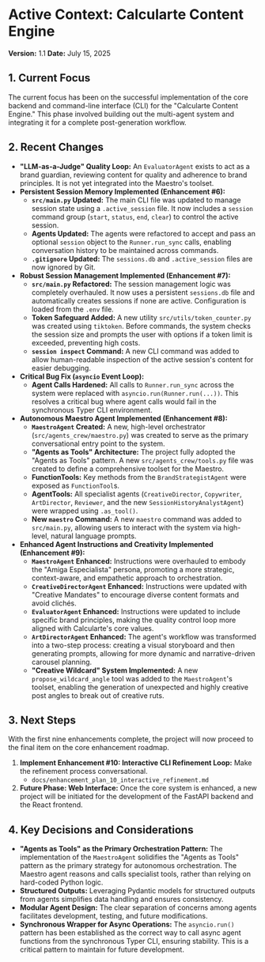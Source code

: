 # Active Context: Calcularte Content Engine

**Version:** 1.1
**Date:** July 15, 2025

## 1. Current Focus

The current focus has been on the successful implementation of the core backend and command-line interface (CLI) for the "Calcularte Content Engine." This phase involved building out the multi-agent system and integrating it for a complete post-generation workflow.

## 2. Recent Changes

*   **"LLM-as-a-Judge" Quality Loop:** An `EvaluatorAgent` exists to act as a brand guardian, reviewing content for quality and adherence to brand principles. It is not yet integrated into the Maestro's toolset.
*   **Persistent Session Memory Implemented (Enhancement #6):**
    *   **`src/main.py` Updated:** The main CLI file was updated to manage session state using a `.active_session` file. It now includes a `session` command group (`start`, `status`, `end`, `clear`) to control the active session.
    *   **Agents Updated:** The agents were refactored to accept and pass an optional `session` object to the `Runner.run_sync` calls, enabling conversation history to be maintained across commands.
    *   **`.gitignore` Updated:** The `sessions.db` and `.active_session` files are now ignored by Git.
*   **Robust Session Management Implemented (Enhancement #7):**
    *   **`src/main.py` Refactored:** The session management logic was completely overhauled. It now uses a persistent `sessions.db` file and automatically creates sessions if none are active. Configuration is loaded from the `.env` file.
    *   **Token Safeguard Added:** A new utility `src/utils/token_counter.py` was created using `tiktoken`. Before commands, the system checks the session size and prompts the user with options if a token limit is exceeded, preventing high costs.
    *   **`session inspect` Command:** A new CLI command was added to allow human-readable inspection of the active session's content for easier debugging.
*   **Critical Bug Fix (`asyncio` Event Loop):**
    *   **Agent Calls Hardened:** All calls to `Runner.run_sync` across the system were replaced with `asyncio.run(Runner.run(...))`. This resolves a critical bug where agent calls would fail in the synchronous Typer CLI environment.
*   **Autonomous Maestro Agent Implemented (Enhancement #8):**
    *   **`MaestroAgent` Created:** A new, high-level orchestrator (`src/agents_crew/maestro.py`) was created to serve as the primary conversational entry point to the system.
    *   **"Agents as Tools" Architecture:** The project fully adopted the "Agents as Tools" pattern. A new `src/agents_crew/tools.py` file was created to define a comprehensive toolset for the Maestro.
    *   **FunctionTools:** Key methods from the `BrandStrategistAgent` were exposed as `FunctionTool`s.
    *   **AgentTools:** All specialist agents (`CreativeDirector`, `Copywriter`, `ArtDirector`, `Reviewer`, and the new `SessionHistoryAnalystAgent`) were wrapped using `.as_tool()`.
    *   **New `maestro` Command:** A new `maestro` command was added to `src/main.py`, allowing users to interact with the system via high-level, natural language prompts.
*   **Enhanced Agent Instructions and Creativity Implemented (Enhancement #9):**
    *   **`MaestroAgent` Enhanced:** Instructions were overhauled to embody the "Amiga Especialista" persona, promoting a more strategic, context-aware, and empathetic approach to orchestration.
    *   **`CreativeDirectorAgent` Enhanced:** Instructions were updated with "Creative Mandates" to encourage diverse content formats and avoid clichés.
    *   **`EvaluatorAgent` Enhanced:** Instructions were updated to include specific brand principles, making the quality control loop more aligned with Calcularte's core values.
    *   **`ArtDirectorAgent` Enhanced:** The agent's workflow was transformed into a two-step process: creating a visual storyboard and then generating prompts, allowing for more dynamic and narrative-driven carousel planning.
    *   **"Creative Wildcard" System Implemented:** A new `propose_wildcard_angle` tool was added to the `MaestroAgent`'s toolset, enabling the generation of unexpected and highly creative post angles to break out of creative ruts.

## 3. Next Steps

With the first nine enhancements complete, the project will now proceed to the final item on the core enhancement roadmap.

1.  **Implement Enhancement #10: Interactive CLI Refinement Loop:** Make the refinement process conversational.
    *   `docs/enhancement_plan_10_interactive_refinement.md`
2.  **Future Phase: Web Interface:** Once the core system is enhanced, a new project will be initiated for the development of the FastAPI backend and the React frontend.

## 4. Key Decisions and Considerations

*   **"Agents as Tools" as the Primary Orchestration Pattern:** The implementation of the `MaestroAgent` solidifies the "Agents as Tools" pattern as the primary strategy for autonomous orchestration. The Maestro agent reasons and calls specialist tools, rather than relying on hard-coded Python logic.
*   **Structured Outputs:** Leveraging Pydantic models for structured outputs from agents simplifies data handling and ensures consistency.
*   **Modular Agent Design:** The clear separation of concerns among agents facilitates development, testing, and future modifications.
*   **Synchronous Wrapper for Async Operations:** The `asyncio.run()` pattern has been established as the correct way to call async agent functions from the synchronous Typer CLI, ensuring stability. This is a critical pattern to maintain for future development.

